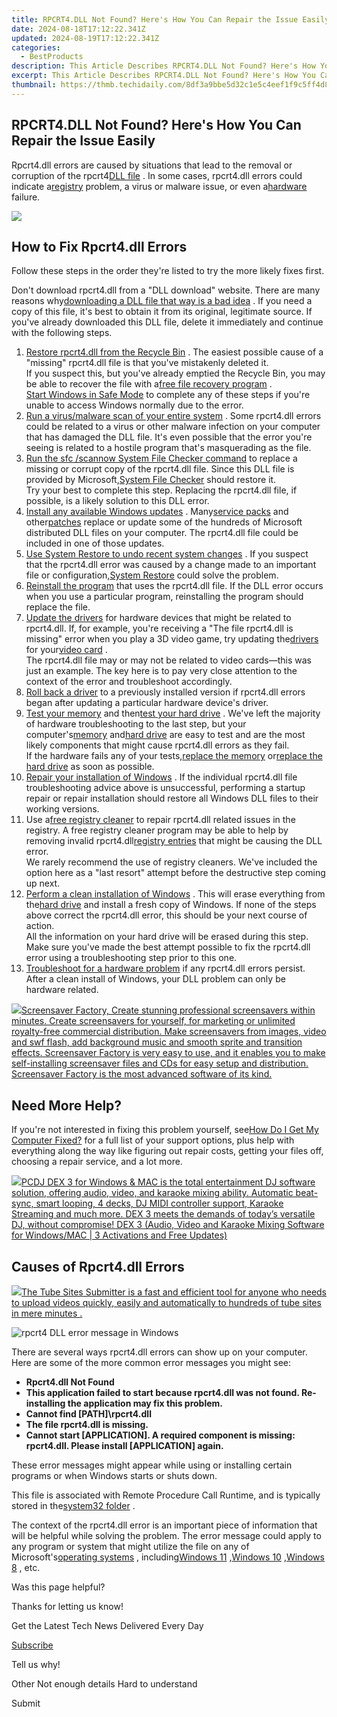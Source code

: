 ```yaml
---
title: RPCRT4.DLL Not Found? Here's How You Can Repair the Issue Easily
date: 2024-08-18T17:12:22.341Z
updated: 2024-08-19T17:12:22.341Z
categories:
  - BestProducts
description: This Article Describes RPCRT4.DLL Not Found? Here's How You Can Repair the Issue Easily
excerpt: This Article Describes RPCRT4.DLL Not Found? Here's How You Can Repair the Issue Easily
thumbnail: https://thmb.techidaily.com/8df3a9bbe5d32c1e5c4eef1f9c5ff4d8504e6e33195196712a21a9cd7ef927c8.jpg
---
```


## RPCRT4.DLL Not Found? Here's How You Can Repair the Issue Easily
 Rpcrt4.dll errors are caused by situations that lead to the removal or corruption of the rpcrt4[DLL file](https://www.lifewire.com/what-is-a-dll-file-2625852) . In some cases, rpcrt4.dll errors could indicate a[registry](https://www.lifewire.com/windows-registry-2625992) problem, a virus or malware issue, or even a[hardware](https://www.lifewire.com/computer-hardware-2625895) failure.

<!-- affiliate ads begin -->
<a href="https://secure.2checkout.com/order/checkout.php?PRODS=4620780&QTY=1&AFFILIATE=108875&CART=1"><img src="https://secure.avangate.com/images/merchant/07dd4d5a72f5740ef0f035f201951476/728__90banner.jpg" border="0"></a>
<!-- affiliate ads end -->
## How to Fix Rpcrt4.dll Errors

 Follow these steps in the order they're listed to try the more likely fixes first.

 Don't download rpcrt4.dll from a "DLL download" website. There are many reasons why[downloading a DLL file that way is a bad idea](https://www.lifewire.com/important-reasons-not-to-download-dll-files-2624455) . If you need a copy of this file, it's best to obtain it from its original, legitimate source. If you've already downloaded this DLL file, delete it immediately and continue with the following steps.

1. [Restore rpcrt4.dll from the Recycle Bin](https://www.lifewire.com/how-to-restore-deleted-files-from-the-recycle-bin-2624515) . The easiest possible cause of a "missing" rpcrt4.dll file is that you've mistakenly deleted it.  
 If you suspect this, but you've already emptied the Recycle Bin, you may be able to recover the file with a[free file recovery program](https://www.lifewire.com/free-data-recovery-software-tools-2622893) .  
[Start Windows in Safe Mode](https://www.lifewire.com/how-do-i-start-windows-in-safe-mode-2624480) to complete any of these steps if you're unable to access Windows normally due to the error.
2. [Run a virus/malware scan of your entire system](https://www.lifewire.com/properly-scan-your-computer-for-viruses-and-other-malware-2624526) . Some rpcrt4.dll errors could be related to a virus or other malware infection on your computer that has damaged the DLL file. It's even possible that the error you're seeing is related to a hostile program that's masquerading as the file.
3. [Run the sfc /scannow System File Checker command](https://www.lifewire.com/how-to-use-sfc-scannow-to-repair-windows-system-files-2626161) to replace a missing or corrupt copy of the rpcrt4.dll file. Since this DLL file is provided by Microsoft,[System File Checker](https://www.lifewire.com/sfc-command-system-file-checker-2626020) should restore it.  
 Try your best to complete this step. Replacing the rpcrt4.dll file, if possible, is a likely solution to this DLL error.
4. [Install any available Windows updates](https://www.lifewire.com/how-to-check-for-install-windows-updates-2624596) . Many[service packs](https://www.lifewire.com/what-is-a-service-pack-2626010) and other[patches](https://www.lifewire.com/what-is-a-patch-2625960) replace or update some of the hundreds of Microsoft distributed DLL files on your computer. The rpcrt4.dll file could be included in one of those updates.
5. [Use System Restore to undo recent system changes](https://www.lifewire.com/how-to-use-system-restore-in-windows-2626131) . If you suspect that the rpcrt4.dll error was caused by a change made to an important file or configuration,[System Restore](https://www.lifewire.com/what-is-system-restore-2626022) could solve the problem.
6. [Reinstall the program](https://www.lifewire.com/what-is-the-proper-way-to-reinstall-a-software-program-2624478) that uses the rpcrt4.dll file. If the DLL error occurs when you use a particular program, reinstalling the program should replace the file.
7. [Update the drivers](https://www.lifewire.com/how-to-update-drivers-in-windows-2619214) for hardware devices that might be related to rpcrt4.dll. If, for example, you're receiving a "The file rpcrt4.dll is missing" error when you play a 3D video game, try updating the[drivers](https://www.lifewire.com/what-is-a-device-driver-2625796) for your[video card](https://www.lifewire.com/what-is-a-video-card-2618161) .  
 The rpcrt4.dll file may or may not be related to video cards—this was just an example. The key here is to pay very close attention to the context of the error and troubleshoot accordingly.
8. [Roll back a driver](https://www.lifewire.com/how-to-roll-back-a-driver-in-windows-2619217) to a previously installed version if rpcrt4.dll errors began after updating a particular hardware device's driver.
9. [Test your memory](https://www.lifewire.com/free-memory-test-programs-2626178) and then[test your hard drive](https://www.lifewire.com/free-hard-drive-testing-programs-2626183) . We've left the majority of hardware troubleshooting to the last step, but your computer's[memory](https://www.lifewire.com/what-is-random-access-memory-ram-2618159) and[hard drive](https://www.lifewire.com/what-is-a-hard-disk-drive-2618152) are easy to test and are the most likely components that might cause rpcrt4.dll errors as they fail.  
 If the hardware fails any of your tests,[replace the memory](https://www.lifewire.com/how-to-replace-the-memory-ram-in-a-computer-2626201) or[replace the hard drive](https://www.lifewire.com/how-to-replace-a-hard-drive-2626200) as soon as possible.
10. [Repair your installation of Windows](https://www.lifewire.com/how-do-i-automatically-repair-windows-problems-2624907) . If the individual rpcrt4.dll file troubleshooting advice above is unsuccessful, performing a startup repair or repair installation should restore all Windows DLL files to their working versions.
11. Use a[free registry cleaner](https://www.lifewire.com/free-registry-cleaners-2626176) to repair rpcrt4.dll related issues in the registry. A free registry cleaner program may be able to help by removing invalid rpcrt4.dll[registry entries](https://www.lifewire.com/what-is-a-registry-key-2625999) that might be causing the DLL error.  
 We rarely recommend the use of registry cleaners. We've included the option here as a "last resort" attempt before the destructive step coming up next.
12. [Perform a clean installation of Windows](https://www.lifewire.com/how-to-clean-install-windows-2624904) . This will erase everything from the[hard drive](https://www.lifewire.com/what-is-a-hard-disk-drive-2618152) and install a fresh copy of Windows. If none of the steps above correct the rpcrt4.dll error, this should be your next course of action.  
 All the information on your hard drive will be erased during this step. Make sure you've made the best attempt possible to fix the rpcrt4.dll error using a troubleshooting step prior to this one.
13. [Troubleshoot for a hardware problem](https://www.lifewire.com/fix-a-dll-issue-caused-by-a-hardware-problem-2624493) if any rpcrt4.dll errors persist. After a clean install of Windows, your DLL problem can only be hardware related.

<!-- affiliate ads begin -->
<a href="https://secure.2checkout.com/order/checkout.php?PRODS=194977&QTY=1&AFFILIATE=108875&CART=1"><img src="https://www.blumentals.net/scrfactory/images/screensaver-software.png" border="0">Screensaver Factory, Create stunning professional screensavers within minutes. Create screensavers for yourself, for marketing or unlimited royalty-free commercial distribution. Make screensavers from images, video and swf flash, add background music and smooth sprite and transition effects. Screensaver Factory is very easy to use, and it enables you to make self-installing screensaver files and CDs for easy setup and distribution. Screensaver Factory is the most advanced software of its kind.</a>
<!-- affiliate ads end -->
## Need More Help?

 If you're not interested in fixing this problem yourself, see[How Do I Get My Computer Fixed?](https://www.lifewire.com/how-do-i-get-my-computer-fixed-2625167) for a full list of your support options, plus help with everything along the way like figuring out repair costs, getting your files off, choosing a repair service, and a lot more.

<!-- affiliate ads begin -->
<a href="https://shop.pcdj.com/order/checkout.php?PRODS=4698824&QTY=1&AFFILIATE=108875&CART=1"> <img src="https://secure.avangate.com/images/merchant/47f4b6321e9fd8e8f7326a6adc1a7c1e/products/dex3pro-screenshot-homepage.png" border="0">PCDJ DEX 3 for Windows & MAC is the total entertainment DJ software solution, offering audio, video, and karaoke mixing ability. Automatic beat-sync, smart looping, 4 decks, DJ MIDI controller support, Karaoke Streaming and much more. 
DEX 3 meets the demands of today’s versatile DJ, without compromise! 
DEX 3 (Audio, Video and Karaoke Mixing Software for Windows/MAC | 3 Activations and Free Updates)</a>
<!-- affiliate ads end -->
## Causes of Rpcrt4.dll Errors

<!-- affiliate ads begin -->
<a href="https://secure.2checkout.com/order/checkout.php?PRODS=4531356&QTY=1&AFFILIATE=108875&CART=1"><img src="https://secure.avangate.com/images/merchant/8fdd149fcaa7058caccc9c4ad5b0d89a/products/tss-box.JPG" border="0">The Tube Sites Submitter is a fast and efficient tool for anyone who needs to upload videos quickly, easily and automatically to hundreds of tube sites in mere minutes . </a>
<!-- affiliate ads end -->
![rpcrt4 DLL error message in Windows](https://www.lifewire.com/thmb/s0Gbp-40ps3TZVPazrB5GWQK5kg=/1500x0/filters:no_upscale():max_bytes(150000):strip_icc():format(webp)/rpcrt4-dll-error-message-5aeb515bba61770036a3dda8.png)

 There are several ways rpcrt4.dll errors can show up on your computer. Here are some of the more common error messages you might see:

* **Rpcrt4.dll Not Found**
* **This application failed to start because rpcrt4.dll was not found. Re-installing the application may fix this problem.**
* **Cannot find \[PATH\]\\rpcrt4.dll**
* **The file rpcrt4.dll is missing.**
* **Cannot start \[APPLICATION\]. A required component is missing: rpcrt4.dll. Please install \[APPLICATION\] again.**

 These error messages might appear while using or installing certain programs or when Windows starts or shuts down.

 This file is associated with Remote Procedure Call Runtime, and is typically stored in the[system32 folder](https://www.lifewire.com/what-is-system-32-4684415) .

 The context of the rpcrt4.dll error is an important piece of information that will be helpful while solving the problem. The error message could apply to any program or system that might utilize the file on any of Microsoft's[operating systems](https://www.lifewire.com/operating-systems-2625912) , including[Windows 11](https://www.lifewire.com/windows-11-5188930) ,[Windows 10](https://www.lifewire.com/windows-10-2626217) ,[Windows 8](https://www.lifewire.com/windows-8-2626235) , etc.

Was this page helpful?

Thanks for letting us know!

 Get the Latest Tech News Delivered Every Day

[Subscribe](https://www.lifewire.com/#)

Tell us why!

 Other  Not enough details  Hard to understand

 Submit

<ins class="adsbygoogle"
     style="display:block"
     data-ad-format="autorelaxed"
     data-ad-client="ca-pub-7571918770474297"
     data-ad-slot="1223367746"></ins>



<ins class="adsbygoogle"
     style="display:block"
     data-ad-client="ca-pub-7571918770474297"
     data-ad-slot="8358498916"
     data-ad-format="auto"
     data-full-width-responsive="true"></ins>


